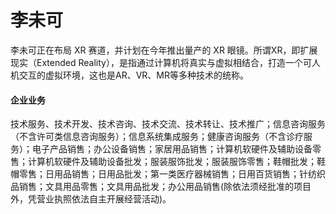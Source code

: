 # 李未可

李未可正在布局 XR 赛道，并计划在今年推出量产的 XR 眼镜。所谓XR，即扩展现实（Extended Reality），是指通过计算机将真实与虚拟相结合，打造一个可人机交互的虚拟环境，这也是AR、VR、MR等多种技术的统称。 

 #### 企业业务
技术服务、技术开发、技术咨询、技术交流、技术转让、技术推广；信息咨询服务（不含许可类信息咨询服务）；信息系统集成服务；健康咨询服务（不含诊疗服务）；电子产品销售；办公设备销售；家居用品销售；计算机软硬件及辅助设备零售；计算机软硬件及辅助设备批发；服装服饰批发；服装服饰零售；鞋帽批发；鞋帽零售；日用品销售；日用品批发；第一类医疗器械销售；日用百货销售；针纺织品销售；文具用品零售；文具用品批发；办公用品销售(除依法须经批准的项目外，凭营业执照依法自主开展经营活动)。
